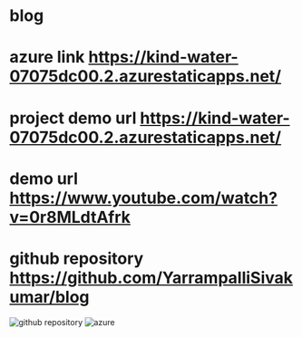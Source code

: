 # blog
# azure link https://kind-water-07075dc00.2.azurestaticapps.net/
# project demo url https://kind-water-07075dc00.2.azurestaticapps.net/
# demo url https://www.youtube.com/watch?v=0r8MLdtAfrk
# github repository https://github.com/YarrampalliSivakumar/blog
![github repository](https://user-images.githubusercontent.com/113985223/199241632-78007e50-37a8-4519-a79d-87e3e45bbe9d.png)
![azure](https://user-images.githubusercontent.com/113985223/199241637-ab34e028-22a1-48ef-9355-1967f41385a2.png)

